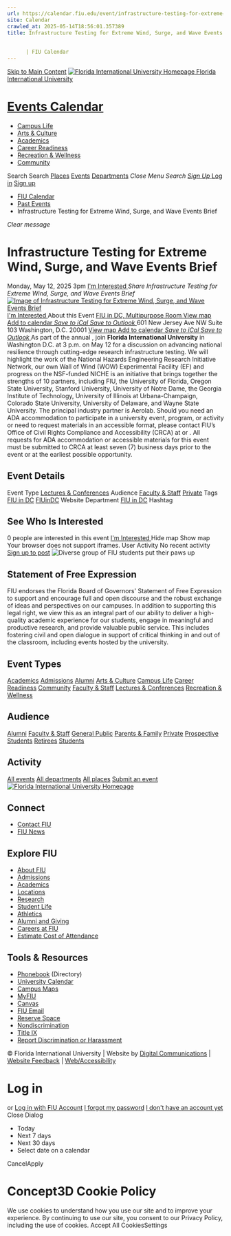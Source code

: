 ```yaml
---
url: https://calendar.fiu.edu/event/infrastructure-testing-for-extreme-wind-surge-and-wave-events-brief
site: Calendar
crawled_at: 2025-05-14T18:56:01.357389
title: Infrastructure Testing for Extreme Wind, Surge, and Wave Events Brief
    
    
      | FIU Calendar
---
```


[Skip to Main Content](https://calendar.fiu.edu/event/infrastructure-testing-for-extreme-wind-surge-and-wave-events-brief#main-content)
[![Florida International University Homepage](https://digicdn.fiu.edu/core/_assets/images/logo-top.png) Florida International University](https://www.fiu.edu)
# [Events Calendar ](https://calendar.fiu.edu/)
  * [Campus Life](https://calendar.fiu.edu/calendar?event_types%5B%5D=127595)
  * [Arts & Culture](https://calendar.fiu.edu/calendar?event_types%5B%5D=127590)
  * [Academics](https://calendar.fiu.edu/calendar?event_types%5B%5D=127582)
  * [Career Readiness](https://calendar.fiu.edu/calendar?event_types%5B%5D=127584)
  * [Recreation & Wellness](https://calendar.fiu.edu/calendar?event_types%5B%5D=127603)
  * [Community](https://calendar.fiu.edu/calendar?event_types%5B%5D=127601)


Search Search
[Places](https://calendar.fiu.edu/search/places) [Events](https://calendar.fiu.edu/calendar) [Departments](https://calendar.fiu.edu/search/departments)
_Close Menu_
_Search_ [ _Sign Up_ ](https://calendar.fiu.edu/signup)
[Log in](https://calendar.fiu.edu/auth/shib_login?previous_url=https%3A%2F%2Fcalendar.fiu.edu%2Fevent%2Finfrastructure-testing-for-extreme-wind-surge-and-wave-events-brief) [Sign up](https://calendar.fiu.edu/signup)
  * [FIU Calendar](https://calendar.fiu.edu/)
  * [Past Events](https://calendar.fiu.edu/calendar/day/2025/5/12)
  * Infrastructure Testing for Extreme Wind, Surge, and Wave Events Brief


_Clear message_
# Infrastructure Testing for Extreme Wind, Surge, and Wave Events Brief
Monday, May 12, 2025 3pm 
[ I'm Interested ](https://calendar.fiu.edu/event/49595385347898/confirm?return=https%3A%2F%2Fcalendar.fiu.edu%2Fevent%2Finfrastructure-testing-for-extreme-wind-surge-and-wave-events-brief)
_Share Infrastructure Testing for Extreme Wind, Surge, and Wave Events Brief_
[ ![Image of Infrastructure Testing for Extreme Wind, Surge, and Wave Events Brief](https://localist-images.azureedge.net/photos/49595389825965/card/59b38f1f5a8c72d3fbccad66b0277bd85dba3c62.jpg) ](https://calendar.fiu.edu/photo/49595389825965)
[ I'm Interested ](https://calendar.fiu.edu/event/49595385347898/confirm?return=https%3A%2F%2Fcalendar.fiu.edu%2Fevent%2Finfrastructure-testing-for-extreme-wind-surge-and-wave-events-brief)
About this Event
[ FIU in DC, Multipurpose Room ](https://calendar.fiu.edu/fiu_in_dc_328) [View map ](https://calendar.fiu.edu/event/infrastructure-testing-for-extreme-wind-surge-and-wave-events-brief#about_map)
[Add to calendar ](https://calendar.fiu.edu/event/infrastructure-testing-for-extreme-wind-surge-and-wave-events-brief)
[ _Save to iCal_ ](https://calendar.fiu.edu/event/infrastructure-testing-for-extreme-wind-surge-and-wave-events-brief.ics "Save to iCal") [ _Save to Outlook_ ](https://calendar.fiu.edu/event/infrastructure-testing-for-extreme-wind-surge-and-wave-events-brief.ics "Save to Outlook")
601 New Jersey Ave NW Suite 103 Washington, D.C. 20001 
[View map ](https://calendar.fiu.edu/event/infrastructure-testing-for-extreme-wind-surge-and-wave-events-brief#about_map)
[Add to calendar ](https://calendar.fiu.edu/event/infrastructure-testing-for-extreme-wind-surge-and-wave-events-brief)
[ _Save to iCal_ ](https://calendar.fiu.edu/event/infrastructure-testing-for-extreme-wind-surge-and-wave-events-brief.ics "Save to iCal") [ _Save to Outlook_ ](https://calendar.fiu.edu/event/infrastructure-testing-for-extreme-wind-surge-and-wave-events-brief.ics "Save to Outlook")
As part of the annual , join **Florida International University** in Washington D.C. at 3 p.m. on May 12 for a discussion on advancing national resilience through cutting-edge research infrastructure testing. 
We will highlight the work of the National Hazards Engineering Research Initiative Network, our own Wall of Wind (WOW) Experimental Facility (EF) and progress on the NSF-funded 
NICHE is an initiative that brings together the strengths of 10 partners, including FIU, the University of Florida, Oregon State University, Stanford University, University of Notre Dame, the Georgia Institute of Technology, University of Illinois at Urbana-Champaign, Colorado State University, University of Delaware, and Wayne State University. The principal industry partner is Aerolab.
Should you need an ADA accommodation to participate in a university event, program, or activity or need to request materials in an accessible format, please contact FIU’s Office of Civil Rights Compliance and Accessibility (CRCA) at or . All requests for ADA accommodation or accessible materials for this event must be submitted to CRCA at least seven (7) business days prior to the event or at the earliest possible opportunity. 
## Event Details
Event Type
[Lectures & Conferences](https://calendar.fiu.edu/search/events?event_types%5B%5D=127587)
Audience
[Faculty & Staff](https://calendar.fiu.edu/search/events?event_types%5B%5D=121720) [Private](https://calendar.fiu.edu/search/events?event_types%5B%5D=129753)
Tags
[FIU in DC](https://calendar.fiu.edu/search/events?event_types%5B%5D=129537) [FIUinDC](https://calendar.fiu.edu/search/events?event_types%5B%5D=135125)
Website
Department
[FIU in DC](https://calendar.fiu.edu/department/fiu_in_dc)
Hashtag
##  See Who Is Interested 
0 people  are interested in this event
[ I'm Interested ](https://calendar.fiu.edu/event/49595385347898/confirm?return=https%3A%2F%2Fcalendar.fiu.edu%2Fevent%2Finfrastructure-testing-for-extreme-wind-surge-and-wave-events-brief)
Hide map Show map
Your browser does not support iframes.
User Activity
No recent activity
[Sign up to post](https://calendar.fiu.edu/auth/shib_login?previous_url=https%3A%2F%2Fcalendar.fiu.edu%2Fevent%2Finfrastructure-testing-for-extreme-wind-surge-and-wave-events-brief)
![Diverse group of FIU students put their paws up](https://www.fiu.edu/_assets/images/thumbnail-students-paw.jpg)
## Statement of Free Expression
FIU endorses the Florida Board of Governors' Statement of Free Expression to support and encourage full and open discourse and the robust exchange of ideas and perspectives on our campuses. In addition to supporting this legal right, we view this as an integral part of our ability to deliver a high-quality academic experience for our students, engage in meaningful and productive research, and provide valuable public service. This includes fostering civil and open dialogue in support of critical thinking in and out of the classroom, including events hosted by the university.
## Event Types
[Academics](https://calendar.fiu.edu/calendar?event_types%5B%5D=127582)
[Admissions](https://calendar.fiu.edu/calendar?event_types%5B%5D=127583)
[Alumni](https://calendar.fiu.edu/calendar?event_types%5B%5D=127589)
[Arts & Culture](https://calendar.fiu.edu/calendar?event_types%5B%5D=127590)
[Campus Life](https://calendar.fiu.edu/calendar?event_types%5B%5D=127595)
[Career Readiness](https://calendar.fiu.edu/calendar?event_types%5B%5D=127584)
[Community](https://calendar.fiu.edu/calendar?event_types%5B%5D=127601)
[Faculty & Staff](https://calendar.fiu.edu/calendar?event_types%5B%5D=127602)
[Lectures & Conferences](https://calendar.fiu.edu/calendar?event_types%5B%5D=127587)
[Recreation & Wellness](https://calendar.fiu.edu/calendar?event_types%5B%5D=127603)
## Audience
[Alumni](https://calendar.fiu.edu/calendar?event_types%5B%5D=121721)
[Faculty & Staff](https://calendar.fiu.edu/calendar?event_types%5B%5D=121720)
[General Public](https://calendar.fiu.edu/calendar?event_types%5B%5D=121722)
[Parents & Family](https://calendar.fiu.edu/calendar?event_types%5B%5D=36918157286658)
[Private](https://calendar.fiu.edu/calendar?event_types%5B%5D=129753)
[Prospective Students](https://calendar.fiu.edu/calendar?event_types%5B%5D=121723)
[Retirees](https://calendar.fiu.edu/calendar?event_types%5B%5D=37290279036119)
[Students](https://calendar.fiu.edu/calendar?event_types%5B%5D=121719)
## Activity
[All events](https://calendar.fiu.edu/search?what=events)
[All departments](https://calendar.fiu.edu/search/departments)
[All places](https://calendar.fiu.edu/search?what=places)
[Submit an event](https://calendar.fiu.edu/admin/events/new/basic-information)
[ ![Florida International University Homepage](https://digicdn.fiu.edu/core/_assets/images/footer-logo.svg) ](https://www.fiu.edu/)
## Connect
  * [Contact FIU](https://www.fiu.edu/about/contact-us/index.html)
  * [FIU News](https://news.fiu.edu/)


## Explore FIU
  * [About FIU](https://www.fiu.edu/about/index.html)
  * [Admissions](https://www.fiu.edu/admissions/index.html)
  * [Academics](https://www.fiu.edu/academics/index.html)
  * [Locations](https://www.fiu.edu/locations/index.html)
  * [Research](https://www.fiu.edu/research/index.html)
  * [Student Life](https://www.fiu.edu/student-life/index.html)
  * [Athletics](https://www.fiu.edu/athletics/index.html)
  * [Alumni and Giving](https://www.fiu.edu/alumni-and-giving/index.html)
  * [Careers at FIU](https://hr.fiu.edu/careers/)
  * [Estimate Cost of Attendance](https://onestop.fiu.edu/finances/estimate-your-costs/)


## Tools & Resources
  * [Phonebook](https://phonebook.fiu.edu) (Directory)
  * [University Calendar](https://calendar.fiu.edu/)
  * [Campus Maps](https://campusmaps.fiu.edu/)
  * [MyFIU](https://my.fiu.edu/)
  * [Canvas](https://canvas.fiu.edu)
  * [FIU Email](http://mail.fiu.edu/)
  * [Reserve Space](https://reservespace.fiu.edu/make-reservation/)
  * [Nondiscrimination](https://ace.fiu.edu/civil-rights-and-accessibility/harassment-and-discrimination/)
  * [Title IX](https://ace.fiu.edu/title-ix/)
  * [Report Discrimination or Harassment](https://report.fiu.edu/)


© Florida International University  | Website by [Digital Communications](https://stratcomm.fiu.edu/digital-print/websites/) | [Website Feedback](https://webforms.fiu.edu/view.php?id=370774&element_5=https://calendar.fiu.edu/https://calendar.fiu.edu/) | [Web/Accessibility](https://accessibility.fiu.edu/)
# Log in
or
[Log in with FIU Account](https://calendar.fiu.edu/auth/shib_login?previous_url=https%3A%2F%2Fcalendar.fiu.edu%2Fevent%2Finfrastructure-testing-for-extreme-wind-surge-and-wave-events-brief)
[I forgot my password](https://calendar.fiu.edu/auth/forgot) [I don't have an account yet](https://calendar.fiu.edu/signup)
Close Dialog
  * Today
  * Next 7 days
  * Next 30 days
  * Select date on a calendar


CancelApply
# Concept3D Cookie Policy
We use cookies to understand how you use our site and to improve your experience. By continuing to use our site, you consent to our Privacy Policy, including the use of cookies. 
Accept All CookiesSettings
